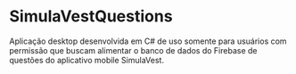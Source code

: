 # SimulaVestQuestions
 Aplicação desktop desenvolvida em C# de uso somente para usuários com permissão que buscam alimentar o banco de dados do Firebase de questões do aplicativo mobile SimulaVest.

